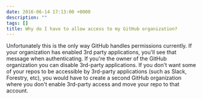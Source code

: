 ```yaml
---
date: 2016-06-14 17:13:00 +0000
description: ""
tags: []
title: Why do I have to allow access to my GitHub organization?
---
```


Unfortunately this is the only way GitHub handles permissions currently.  If your organization has enabled 3rd party applications, you'll see that message when authenticating.  If you're the owner of the GitHub organization you can disable 3rd-party applications.  If you don't want some of your repos to be accessible by 3rd-party applications (such as Slack, Forestry, etc), you would have to create a second GitHub organization where you don't enable 3rd-party access and move your repo to that account. 